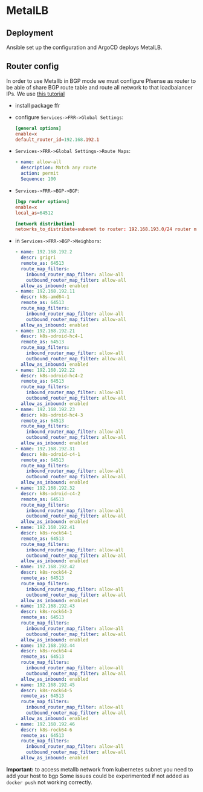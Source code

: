 # MetalLB

## Deployment

Ansible set up the configuration and ArgoCD deploys MetalLB.

## Router config

In order to use Metallb in BGP mode we must configure Pfsense as router to be able of share
BGP route table and route all network to that loadbalancer IPs. We use
[this tutorial](https://www.danmanners.com/posts/pfsense-bgp-kubernetes/)


- install package ffr

- configure `Services->FRR->Global Settings`:

  ```conf
  [general options]
  enable=x
  default_router_id=192.168.192.1
  ```

- `Services->FRR->Global Settings->Route Maps`:

  ```yaml
  - name: allow-all
    description: Match any route
    action: permit
    Sequence: 100
  ```


- `Services->FRR->BGP->BGP`:

  ```conf
  [bgp router options]
  enable=x
  local_as=64512

  [network distribution]
  netowrks_to_distribute=subenet to router: 192.168.193.0/24 router map: allow-all
  ```

- in `Services->FRR->BGP->Neighbors`:

  ```yaml
  - name: 192.168.192.2
    descr: grigri
    remote_as: 64513
    route_map_filters:
      inbound_router_map_filter: allow-all
      outbound_router_map_filter: allow-all
    allow_as_inbound: enabled
  - name: 192.168.192.11
    descr: k8s-amd64-1
    remote_as: 64513
    route_map_filters:
      inbound_router_map_filter: allow-all
      outbound_router_map_filter: allow-all
    allow_as_inbound: enabled
  - name: 192.168.192.21
    descr: k8s-odroid-hc4-1
    remote_as: 64513
    route_map_filters:
      inbound_router_map_filter: allow-all
      outbound_router_map_filter: allow-all
    allow_as_inbound: enabled
  - name: 192.168.192.22
    descr: k8s-odroid-hc4-2
    remote_as: 64513
    route_map_filters:
      inbound_router_map_filter: allow-all
      outbound_router_map_filter: allow-all
    allow_as_inbound: enabled
  - name: 192.168.192.23
    descr: k8s-odroid-hc4-3
    remote_as: 64513
    route_map_filters:
      inbound_router_map_filter: allow-all
      outbound_router_map_filter: allow-all
    allow_as_inbound: enabled
  - name: 192.168.192.31
    descr: k8s-odroid-c4-1
    remote_as: 64513
    route_map_filters:
      inbound_router_map_filter: allow-all
      outbound_router_map_filter: allow-all
    allow_as_inbound: enabled
  - name: 192.168.192.32
    descr: k8s-odroid-c4-2
    remote_as: 64513
    route_map_filters:
      inbound_router_map_filter: allow-all
      outbound_router_map_filter: allow-all
    allow_as_inbound: enabled
  - name: 192.168.192.41
    descr: k8s-rock64-1
    remote_as: 64513
    route_map_filters:
      inbound_router_map_filter: allow-all
      outbound_router_map_filter: allow-all
    allow_as_inbound: enabled
  - name: 192.168.192.42
    descr: k8s-rock64-2
    remote_as: 64513
    route_map_filters:
      inbound_router_map_filter: allow-all
      outbound_router_map_filter: allow-all
    allow_as_inbound: enabled
  - name: 192.168.192.43
    descr: k8s-rock64-3
    remote_as: 64513
    route_map_filters:
      inbound_router_map_filter: allow-all
      outbound_router_map_filter: allow-all
    allow_as_inbound: enabled
  - name: 192.168.192.44
    descr: k8s-rock64-4
    remote_as: 64513
    route_map_filters:
      inbound_router_map_filter: allow-all
      outbound_router_map_filter: allow-all
    allow_as_inbound: enabled
  - name: 192.168.192.45
    descr: k8s-rock64-5
    remote_as: 64513
    route_map_filters:
      inbound_router_map_filter: allow-all
      outbound_router_map_filter: allow-all
    allow_as_inbound: enabled
  - name: 192.168.192.46
    descr: k8s-rock64-6
    remote_as: 64513
    route_map_filters:
      inbound_router_map_filter: allow-all
      outbound_router_map_filter: allow-all
    allow_as_inbound: enabled
  ```

**Important:** to access metallb network from kubernetes subnet you need to add your host to bgp
Some issues could be experimented if not added as `docker push` not working correctly.

